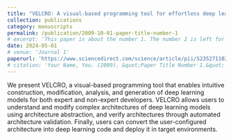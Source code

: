 ```yaml
---
title: "VELCRO: A visual-based programming tool for effortless deep learning model construction"
collection: publications
category: manuscripts
permalink: /publication/2009-10-01-paper-title-number-1
# excerpt: 'This paper is about the number 1. The number 2 is left for future work.'
date: 2024-05-01
# venue: 'Journal 1'
paperurl: 'https://www.sciencedirect.com/science/article/pii/S235271102400027X'
# citation: 'Your Name, You. (2009). &quot;Paper Title Number 1.&quot; <i>Journal 1</i>. 1(1).'
---
```


We present VELCRO, a visual-based programming tool that enables intuitive construction, modification, analysis, and generation of deep learning models for both expert and non-expert developers. VELCRO allows users to understand and modify complex architectures of deep learning models using architecture abstraction, and verify architectures through automated architecture validation. Finally, users can convert the user-configured architecture into deep learning code and deploy it in target environments.